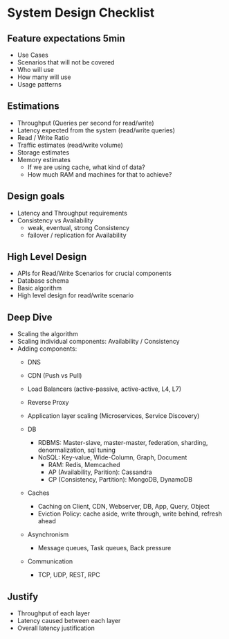 # System Design Checklist

## Feature expectations 5min

* Use Cases
* Scenarios that will not be covered
* Who will use
* How many will use
* Usage patterns

## Estimations

* Throughput (Queries per second for read/write)
* Latency expected from the system (read/write queries)
* Read / Write Ratio
* Traffic estimates (read/write volume)
* Storage estimates
* Memory estimates
  * If we are using cache, what kind of data?
  * How much RAM and machines for that to achieve?

## Design goals

* Latency and Throughput requirements
* Consistency vs Availability
  * weak, eventual, strong Consistency
  * failover / replication for Availability

## High Level Design

* APIs for Read/Write Scenarios for crucial components
* Database schema
* Basic algorithm
* High level design for read/write scenario

## Deep Dive

* Scaling the algorithm
* Scaling individual components: Availability / Consistency
* Adding components:
  * DNS
  * CDN (Push vs Pull)
  * Load Balancers (active-passive, active-active, L4, L7)
  * Reverse Proxy
  * Application layer scaling (Microservices, Service Discovery)
  * DB
    * RDBMS: Master-slave, master-master, federation, sharding, denormalization, sql tuning
    * NoSQL: Key-value, Wide-Column, Graph, Document
      * RAM: Redis, Memcached
      * AP (Availability, Parition): Cassandra
      * CP (Consistency, Partition): MongoDB, DynamoDB
  
  * Caches
    * Caching on Client, CDN, Webserver, DB, App, Query, Object
    * Eviction Policy: cache aside, write through, write behind, refresh ahead
  * Asynchronism
    * Message queues, Task queues, Back pressure
  * Communication
    * TCP, UDP, REST, RPC

## Justify

* Throughput of each layer
* Latency caused between each layer
* Overall latency justification
